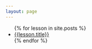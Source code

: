 ```yaml
---
layout: page
---
```

<ul>
{% for lesson in site.posts %}
<li><a href="{{lesson.url}}">{{lesson.title}}</a></li>
{% endfor %}
</ul>
